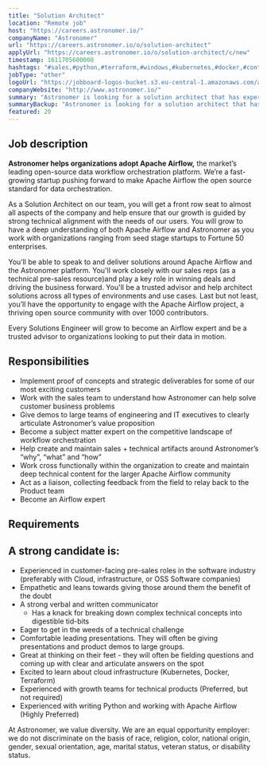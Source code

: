 ```yaml
---
title: "Solution Architect"
location: "Remote job"
host: "https://careers.astronomer.io/"
companyName: "Astronomer"
url: "https://careers.astronomer.io/o/solution-architect"
applyUrl: "https://careers.astronomer.io/o/solution-architect/c/new"
timestamp: 1611705600000
hashtags: "#sales,#python,#terraform,#windows,#kubernetes,#docker,#content,#marketing"
jobType: "other"
logoUrl: "https://jobboard-logos-bucket.s3.eu-central-1.amazonaws.com/astronomer"
companyWebsite: "http://www.astronomer.io/"
summary: "Astronomer is looking for a solution architect that has experience in: experience in: #sales, #python, #terraform."
summaryBackup: "Astronomer is looking for a solution architect that has experience in: #sales, #python, #terraform."
featured: 20
---
```


## Job description

**Astronomer helps organizations adopt Apache Airflow,** the market’s leading open-source data workflow orchestration platform. We’re a fast-growing startup pushing forward to make Apache Airflow the open source standard for data orchestration.

As a Solution Architect on our team, you will get a front row seat to almost all aspects of the company and help ensure that our growth is guided by strong technical alignment with the needs of our users. You will grow to have a deep understanding of both Apache Airflow and Astronomer as you work with organizations ranging from seed stage startups to Fortune 50 enterprises.

You’ll be able to speak to and deliver solutions around Apache Airflow and the Astronomer platform. You'll work closely with our sales reps (as a technical pre-sales resource)and play a key role in winning deals and driving the business forward. You'll be a trusted advisor and help architect solutions across all types of environments and use cases. Last but not least, you’ll have the opportunity to engage with the Apache Airflow project, a thriving open source community with over 1000 contributors.

Every Solutions Engineer will grow to become an Airflow expert and be a trusted advisor to organizations looking to put their data in motion.

## Responsibilities

*   Implement proof of concepts and strategic deliverables for some of our most exciting customers
*   Work with the sales team to understand how Astronomer can help solve customer business problems
*   Give demos to large teams of engineering and IT executives to clearly articulate Astronomer’s value proposition
*   Become a subject matter expert on the competitive landscape of workflow orchestration
*   Help create and maintain sales + technical artifacts around Astronomer’s “why”, “what” and “how”
*   Work cross functionally within the organization to create and maintain deep technical content for the larger Apache Airflow community
*   Act as a liaison, collecting feedback from the field to relay back to the Product team
*   Become an Airflow expert

## Requirements

## A strong candidate is:

*   Experienced in customer-facing pre-sales roles in the software industry (preferably with Cloud, infrastructure, or OSS Software companies)
*   Empathetic and leans towards giving those around them the benefit of the doubt
*   A strong verbal and written communicator
    *   Has a knack for breaking down complex technical concepts into digestible tid-bits
*   Eager to get in the weeds of a technical challenge
*   Comfortable leading presentations. They will often be giving presentations and product demos to large groups.
*   Great at thinking on their feet - they will often be fielding questions and coming up with clear and articulate answers on the spot
*   Excited to learn about cloud infrastructure (Kubernetes, Docker, Terraform)
*   Experienced with growth teams for technical products (Preferred, but not required)
*   Experienced with writing Python and working with Apache Airflow (Highly Preferred)

At Astronomer, we value diversity. We are an equal opportunity employer: we do not discriminate on the basis of race, religion, color, national origin, gender, sexual orientation, age, marital status, veteran status, or disability status.
